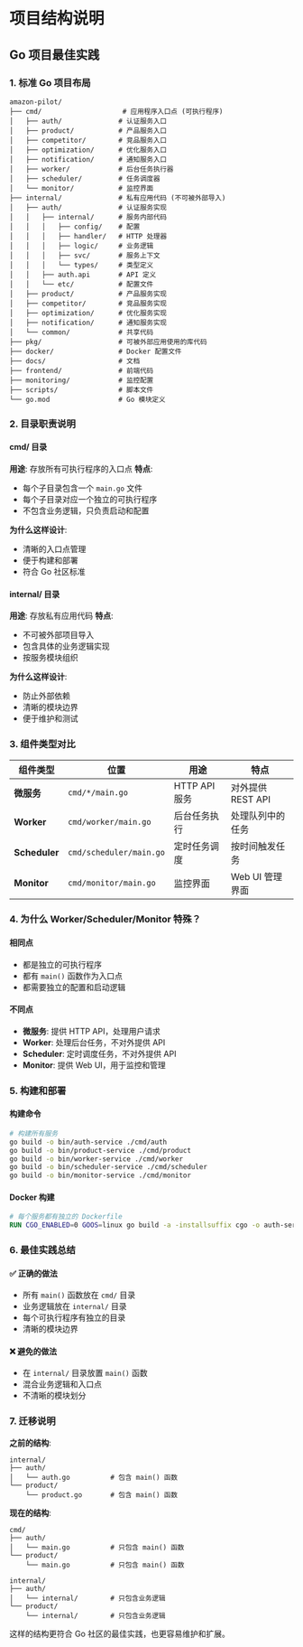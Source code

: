 # 项目结构说明

## Go 项目最佳实践

### 1. 标准 Go 项目布局

```
amazon-pilot/
├── cmd/                    # 应用程序入口点 (可执行程序)
│   ├── auth/              # 认证服务入口
│   ├── product/           # 产品服务入口
│   ├── competitor/        # 竞品服务入口
│   ├── optimization/      # 优化服务入口
│   ├── notification/      # 通知服务入口
│   ├── worker/            # 后台任务执行器
│   ├── scheduler/         # 任务调度器
│   └── monitor/           # 监控界面
├── internal/              # 私有应用代码 (不可被外部导入)
│   ├── auth/              # 认证服务实现
│   │   ├── internal/      # 服务内部代码
│   │   │   ├── config/    # 配置
│   │   │   ├── handler/   # HTTP 处理器
│   │   │   ├── logic/     # 业务逻辑
│   │   │   ├── svc/       # 服务上下文
│   │   │   └── types/     # 类型定义
│   │   ├── auth.api       # API 定义
│   │   └── etc/           # 配置文件
│   ├── product/           # 产品服务实现
│   ├── competitor/        # 竞品服务实现
│   ├── optimization/      # 优化服务实现
│   ├── notification/      # 通知服务实现
│   └── common/            # 共享代码
├── pkg/                   # 可被外部应用使用的库代码
├── docker/                # Docker 配置文件
├── docs/                  # 文档
├── frontend/              # 前端代码
├── monitoring/            # 监控配置
├── scripts/               # 脚本文件
└── go.mod                 # Go 模块定义
```

### 2. 目录职责说明

#### cmd/ 目录
**用途**: 存放所有可执行程序的入口点
**特点**: 
- 每个子目录包含一个 `main.go` 文件
- 每个子目录对应一个独立的可执行程序
- 不包含业务逻辑，只负责启动和配置

**为什么这样设计**:
- 清晰的入口点管理
- 便于构建和部署
- 符合 Go 社区标准

#### internal/ 目录
**用途**: 存放私有应用代码
**特点**:
- 不可被外部项目导入
- 包含具体的业务逻辑实现
- 按服务模块组织

**为什么这样设计**:
- 防止外部依赖
- 清晰的模块边界
- 便于维护和测试

### 3. 组件类型对比

| 组件类型 | 位置 | 用途 | 特点 |
|----------|------|------|------|
| **微服务** | `cmd/*/main.go` | HTTP API 服务 | 对外提供 REST API |
| **Worker** | `cmd/worker/main.go` | 后台任务执行 | 处理队列中的任务 |
| **Scheduler** | `cmd/scheduler/main.go` | 定时任务调度 | 按时间触发任务 |
| **Monitor** | `cmd/monitor/main.go` | 监控界面 | Web UI 管理界面 |

### 4. 为什么 Worker/Scheduler/Monitor 特殊？

#### 相同点
- 都是独立的可执行程序
- 都有 `main()` 函数作为入口点
- 都需要独立的配置和启动逻辑

#### 不同点
- **微服务**: 提供 HTTP API，处理用户请求
- **Worker**: 处理后台任务，不对外提供 API
- **Scheduler**: 定时调度任务，不对外提供 API
- **Monitor**: 提供 Web UI，用于监控和管理

### 5. 构建和部署

#### 构建命令
```bash
# 构建所有服务
go build -o bin/auth-service ./cmd/auth
go build -o bin/product-service ./cmd/product
go build -o bin/worker-service ./cmd/worker
go build -o bin/scheduler-service ./cmd/scheduler
go build -o bin/monitor-service ./cmd/monitor
```

#### Docker 构建
```dockerfile
# 每个服务都有独立的 Dockerfile
RUN CGO_ENABLED=0 GOOS=linux go build -a -installsuffix cgo -o auth-service ./cmd/auth
```

### 6. 最佳实践总结

#### ✅ 正确的做法
- 所有 `main()` 函数放在 `cmd/` 目录
- 业务逻辑放在 `internal/` 目录
- 每个可执行程序有独立的目录
- 清晰的模块边界

#### ❌ 避免的做法
- 在 `internal/` 目录放置 `main()` 函数
- 混合业务逻辑和入口点
- 不清晰的模块划分

### 7. 迁移说明

**之前的结构**:
```
internal/
├── auth/
│   └── auth.go          # 包含 main() 函数
└── product/
    └── product.go       # 包含 main() 函数
```

**现在的结构**:
```
cmd/
├── auth/
│   └── main.go          # 只包含 main() 函数
└── product/
    └── main.go          # 只包含 main() 函数

internal/
├── auth/
│   └── internal/        # 只包含业务逻辑
└── product/
    └── internal/        # 只包含业务逻辑
```

这样的结构更符合 Go 社区的最佳实践，也更容易维护和扩展。
